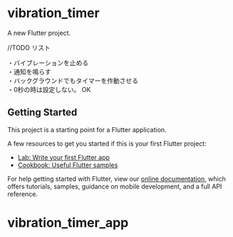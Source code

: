 # vibration_timer

A new Flutter project.

//TODO リスト

・バイブレーションを止める  
・通知を鳴らす  
・バックグラウンドでもタイマーを作動させる  
・0秒の時は設定しない。  OK  

## Getting Started

This project is a starting point for a Flutter application.

A few resources to get you started if this is your first Flutter project:

- [Lab: Write your first Flutter app](https://flutter.dev/docs/get-started/codelab)
- [Cookbook: Useful Flutter samples](https://flutter.dev/docs/cookbook)

For help getting started with Flutter, view our
[online documentation](https://flutter.dev/docs), which offers tutorials,
samples, guidance on mobile development, and a full API reference.
# vibration_timer_app


